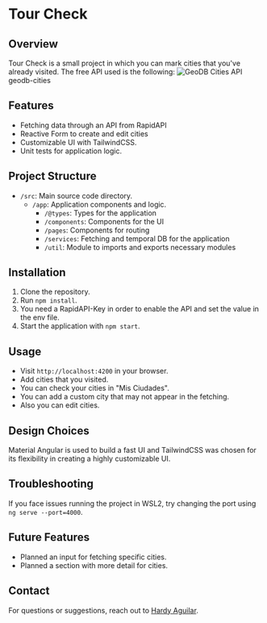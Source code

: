 # Tour Check

## Overview

Tour Check is a small project in which you can mark cities that you've already visited.
The free API used is the following: ![GeoDB Cities API](https://rapidapi.com/wirefreethought/api/)geodb-cities

## Features

- Fetching data through an API from RapidAPI
- Reactive Form to create and edit cities
- Customizable UI with TailwindCSS.
- Unit tests for application logic.

## Project Structure

- `/src`: Main source code directory.
  - `/app`: Application components and logic.
    - `/@types`: Types for the application
    -  `/components`: Components for the UI
    -  `/pages`: Components for routing
    -  `/services`: Fetching and temporal DB for the application
    -  `/util`: Module to imports and exports necessary modules

## Installation

1. Clone the repository.
2. Run `npm install`.
3. You need a RapidAPI-Key in order to enable the API and set the value in the env file.
3. Start the application with `npm start`.

## Usage

- Visit `http://localhost:4200` in your browser.
- Add cities that you visited.
- You can check your cities in "Mis Ciudades".
- You can add a custom city that may not appear in the fetching.
- Also you can edit cities.

## Design Choices

Material Angular is used to build a fast UI and TailwindCSS was chosen for its flexibility in creating a highly customizable UI.

## Troubleshooting

If you face issues running the project in WSL2, try changing the port using `ng serve --port=4000`.

## Future Features

- Planned an input for fetching specific cities.
- Planned a section with more detail for cities.

## Contact

For questions or suggestions, reach out to [Hardy Aguilar](https://www.linkedin.com/in/hardyaguilar/).